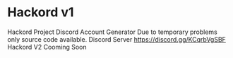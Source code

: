 # Hackord v1
Hackord Project
Discord Account Generator
Due to temporary problems only source code available.
Discord Server https://discord.gg/KCqrbVgSBF
Hackord V2 Cooming Soon
